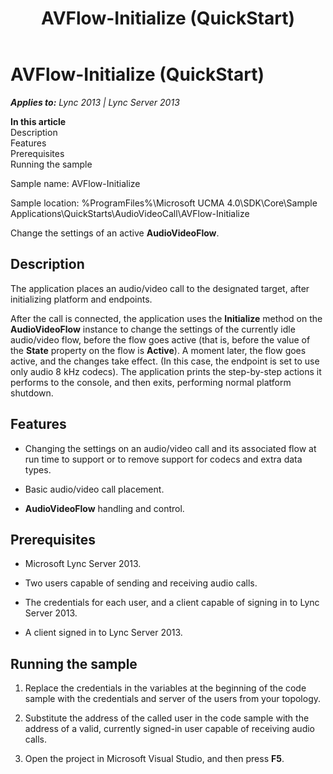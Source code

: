 ﻿---
title: AVFlow-Initialize (QuickStart)
TOCTitle: AVFlow-Initialize (QuickStart)
ms:assetid: 2e489f3a-14ab-4632-99c2-94da0b12827e
ms:mtpsurl: https://msdn.microsoft.com/en-us/library/Dn466140(v=office.15)
ms:contentKeyID: 57103465
ms.date: 07/25/2014
mtps_version: v=office.15
---

# AVFlow-Initialize (QuickStart)


_**Applies to:** Lync 2013 | Lync Server 2013_

**In this article**  
Description  
Features  
Prerequisites  
Running the sample  

Sample name: AVFlow-Initialize

Sample location: %ProgramFiles%\\Microsoft UCMA 4.0\\SDK\\Core\\Sample Applications\\QuickStarts\\AudioVideoCall\\AVFlow-Initialize

Change the settings of an active **AudioVideoFlow**.

## Description

The application places an audio/video call to the designated target, after initializing platform and endpoints.

After the call is connected, the application uses the **Initialize** method on the **AudioVideoFlow** instance to change the settings of the currently idle audio/video flow, before the flow goes active (that is, before the value of the **State** property on the flow is **Active**). A moment later, the flow goes active, and the changes take effect. (In this case, the endpoint is set to use only audio 8 kHz codecs). The application prints the step-by-step actions it performs to the console, and then exits, performing normal platform shutdown.

## Features

  - Changing the settings on an audio/video call and its associated flow at run time to support or to remove support for codecs and extra data types.

  - Basic audio/video call placement.

  - **AudioVideoFlow** handling and control.

## Prerequisites

  - Microsoft Lync Server 2013.

  - Two users capable of sending and receiving audio calls.

  - The credentials for each user, and a client capable of signing in to Lync Server 2013.

  - A client signed in to Lync Server 2013.

## Running the sample

1.  Replace the credentials in the variables at the beginning of the code sample with the credentials and server of the users from your topology.

2.  Substitute the address of the called user in the code sample with the address of a valid, currently signed-in user capable of receiving audio calls.

3.  Open the project in Microsoft Visual Studio, and then press **F5**.

